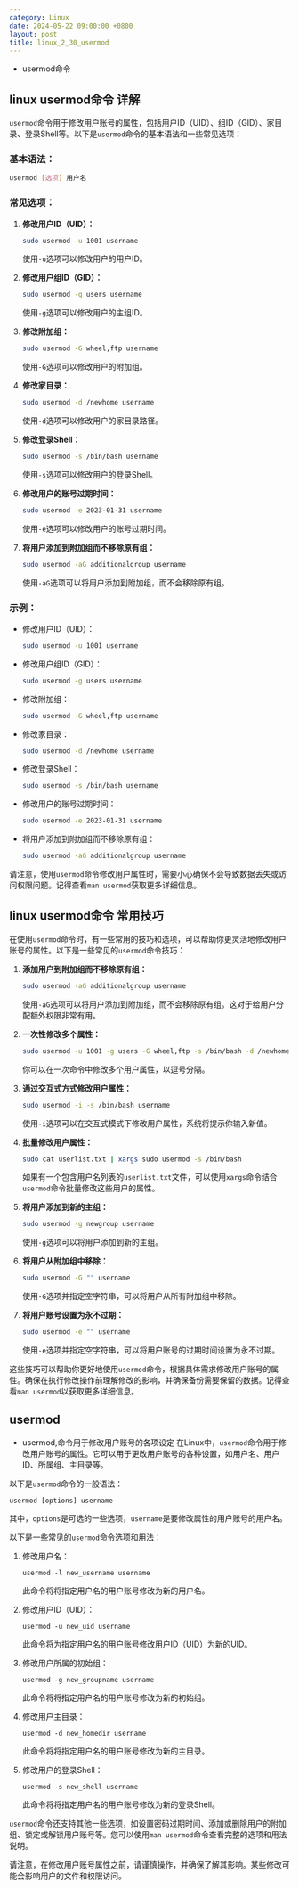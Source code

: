 ```yaml
---
category: Linux
date: 2024-05-22 09:00:00 +0800
layout: post
title: linux_2_30_usermod
---
```


+ usermod命令

## linux usermod命令 详解

`usermod`命令用于修改用户账号的属性，包括用户ID（UID）、组ID（GID）、家目录、登录Shell等。以下是`usermod`命令的基本语法和一些常见选项：

### 基本语法：

```bash
usermod [选项] 用户名
```

### 常见选项：

1. **修改用户ID（UID）：**
   ```bash
   sudo usermod -u 1001 username
   ```
   使用`-u`选项可以修改用户的用户ID。

2. **修改用户组ID（GID）：**
   ```bash
   sudo usermod -g users username
   ```
   使用`-g`选项可以修改用户的主组ID。

3. **修改附加组：**
   ```bash
   sudo usermod -G wheel,ftp username
   ```
   使用`-G`选项可以修改用户的附加组。

4. **修改家目录：**
   ```bash
   sudo usermod -d /newhome username
   ```
   使用`-d`选项可以修改用户的家目录路径。

5. **修改登录Shell：**
   ```bash
   sudo usermod -s /bin/bash username
   ```
   使用`-s`选项可以修改用户的登录Shell。

6. **修改用户的账号过期时间：**
   ```bash
   sudo usermod -e 2023-01-31 username
   ```
   使用`-e`选项可以修改用户的账号过期时间。

7. **将用户添加到附加组而不移除原有组：**
   ```bash
   sudo usermod -aG additionalgroup username
   ```
   使用`-aG`选项可以将用户添加到附加组，而不会移除原有组。

### 示例：

- 修改用户ID（UID）：
  ```bash
  sudo usermod -u 1001 username
  ```

- 修改用户组ID（GID）：
  ```bash
  sudo usermod -g users username
  ```

- 修改附加组：
  ```bash
  sudo usermod -G wheel,ftp username
  ```

- 修改家目录：
  ```bash
  sudo usermod -d /newhome username
  ```

- 修改登录Shell：
  ```bash
  sudo usermod -s /bin/bash username
  ```

- 修改用户的账号过期时间：
  ```bash
  sudo usermod -e 2023-01-31 username
  ```

- 将用户添加到附加组而不移除原有组：
  ```bash
  sudo usermod -aG additionalgroup username
  ```

请注意，使用`usermod`命令修改用户属性时，需要小心确保不会导致数据丢失或访问权限问题。记得查看`man usermod`获取更多详细信息。

## linux usermod命令 常用技巧

在使用`usermod`命令时，有一些常用的技巧和选项，可以帮助你更灵活地修改用户账号的属性。以下是一些常见的`usermod`命令技巧：

1. **添加用户到附加组而不移除原有组：**
   ```bash
   sudo usermod -aG additionalgroup username
   ```
   使用`-aG`选项可以将用户添加到附加组，而不会移除原有组。这对于给用户分配额外权限非常有用。

2. **一次性修改多个属性：**
   ```bash
   sudo usermod -u 1001 -g users -G wheel,ftp -s /bin/bash -d /newhome -e 2023-01-31 username
   ```
   你可以在一次命令中修改多个用户属性，以逗号分隔。

3. **通过交互式方式修改用户属性：**
   ```bash
   sudo usermod -i -s /bin/bash username
   ```
   使用`-i`选项可以在交互式模式下修改用户属性，系统将提示你输入新值。

4. **批量修改用户属性：**
   ```bash
   sudo cat userlist.txt | xargs sudo usermod -s /bin/bash
   ```
   如果有一个包含用户名列表的`userlist.txt`文件，可以使用`xargs`命令结合`usermod`命令批量修改这些用户的属性。

5. **将用户添加到新的主组：**
   ```bash
   sudo usermod -g newgroup username
   ```
   使用`-g`选项可以将用户添加到新的主组。

6. **将用户从附加组中移除：**
   ```bash
   sudo usermod -G "" username
   ```
   使用`-G`选项并指定空字符串，可以将用户从所有附加组中移除。

7. **将用户账号设置为永不过期：**
   ```bash
   sudo usermod -e "" username
   ```
   使用`-e`选项并指定空字符串，可以将用户账号的过期时间设置为永不过期。

这些技巧可以帮助你更好地使用`usermod`命令，根据具体需求修改用户账号的属性。确保在执行修改操作前理解修改的影响，并确保备份需要保留的数据。记得查看`man usermod`以获取更多详细信息。

## usermod 

+ usermod,命令用于修改用户账号的各项设定
在Linux中，`usermod`命令用于修改用户账号的属性。它可以用于更改用户账号的各种设置，如用户名、用户ID、所属组、主目录等。

以下是`usermod`命令的一般语法：

```
usermod [options] username
```

其中，`options`是可选的一些选项，`username`是要修改属性的用户账号的用户名。

以下是一些常见的`usermod`命令选项和用法：

1. 修改用户名：
   ```
   usermod -l new_username username
   ```

   此命令将将指定用户名的用户账号修改为新的用户名。

2. 修改用户ID（UID）：
   ```
   usermod -u new_uid username
   ```

   此命令将为指定用户名的用户账号修改用户ID（UID）为新的UID。

3. 修改用户所属的初始组：
   ```
   usermod -g new_groupname username
   ```

   此命令将将指定用户名的用户账号修改为新的初始组。

4. 修改用户主目录：
   ```
   usermod -d new_homedir username
   ```

   此命令将将指定用户名的用户账号修改为新的主目录。

5. 修改用户的登录Shell：
   ```
   usermod -s new_shell username
   ```

   此命令将将指定用户名的用户账号修改为新的登录Shell。

`usermod`命令还支持其他一些选项，如设置密码过期时间、添加或删除用户的附加组、锁定或解锁用户账号等。您可以使用`man usermod`命令查看完整的选项和用法说明。

请注意，在修改用户账号属性之前，请谨慎操作，并确保了解其影响。某些修改可能会影响用户的文件和权限访问。
